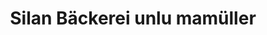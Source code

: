 ---
title: "Silan Bäckerei unlu mamüller"
url: /hagen/silan-baeckerei-unlu-mamueller/
shop: Bäckerei
---